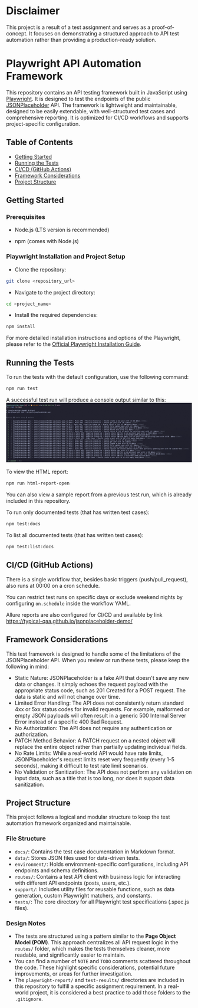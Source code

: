<!-- markdownlint-disable MD026 MD024 MD013 MD025 -->

# Disclaimer

This project is a result of a test assignment and serves as a proof-of-concept. It focuses on demonstrating a structured approach to API test automation rather than providing a production-ready solution.

# Playwright API Automation Framework

This repository contains an API testing framework built in JavaScript using [Playwright](https://playwright.dev/).
It is designed to test the endpoints of the public [JSONPlaceholder](https://jsonplaceholder.typicode.com) API. The framework is lightweight and maintainable, designed to be easily extendable, with well-structured test cases and comprehensive reporting.
It is optimized for CI/CD workflows and supports project-specific configuration.

## Table of Contents

- [Getting Started](#getting-started)
- [Running the Tests](#running-the-tests)
- [CI/CD (GitHub Actions)](<#ci%2Fcd-(github-actions)>)
- [Framework Considerations](#framework-considerations)
- [Project Structure](#project-structure)

## Getting Started

### Prerequisites

- Node.js (LTS version is recommended)

- npm (comes with Node.js)

### Playwright Installation and Project Setup

- Clone the repository:

```bash
git clone <repository_url>
```

- Navigate to the project directory:

```bash
cd <project_name>
```

- Install the required dependencies:

```bash
npm install
```

For more detailed installation instructions and options of the Playwright, please refer to the [Official Playwright Installation Guide](https://playwright.dev/docs/intro#installing-playwright).

## Running the Tests

To run the tests with the default configuration, use the following command:

```bash
npm run test
```

A successful test run will produce a console output similar to this:
![A screenshot of the CLI test output.](./docs/images/test_run_cli_report.png)

To view the HTML report:

```bash
npm run html-report-open
```

You can also view a sample report from a previous test run, which is already included in this repository.

To run only documented tests (that has written test cases):

```bash
npm test:docs
```

To list all documented tests (that has written test cases):

```bash
npm test:list:docs
```

## CI/CD (GitHub Actions)

There is a single workflow that, besides basic triggers (push/pull_request), also runs at 00:00 on a cron schedule.

You can restrict test runs on specific days or exclude weekend nights by configuring `on.schedule` inside the workflow YAML.

Allure reports are also configured for CI/CD and available by link <https://typical-qaa.github.io/jsonplaceholder-demo/>

## Framework Considerations

This test framework is designed to handle some of the limitations of the JSONPlaceholder API. When you review or run these tests, please keep the following in mind:

- Static Nature: JSONPlaceholder is a fake API that doesn't save any new data or changes. It simply echoes the request payload with the appropriate status code, such as 201 Created for a POST request. The data is static and will not change over time.
- Limited Error Handling: The API does not consistently return standard 4xx or 5xx status codes for invalid requests. For example, malformed or empty JSON payloads will often result in a generic 500 Internal Server Error instead of a specific 400 Bad Request.
- No Authorization: The API does not require any authentication or authorization.
- PATCH Method Behavior: A PATCH request on a nested object will replace the entire object rather than partially updating individual fields.
- No Rate Limits: While a real-world API would have rate limits, JSONPlaceholder's request limits reset very frequently (every 1-5 seconds), making it difficult to test rate limit scenarios.
- No Validation or Sanitization: The API does not perform any validation on input data, such as a title that is too long, nor does it support data sanitization.

## Project Structure

This project follows a logical and modular structure to keep the test automation framework organized and maintainable.

### File Structure

- `docs/`: Contains the test case documentation in Markdown format.
- `data/`: Stores JSON files used for data-driven tests.
- `environment/`: Holds environment-specific configurations, including API endpoints and schema definitions.
- `routes/`: Contains a test API client with business logic for interacting with different API endpoints (posts, users, etc.).
- `support/`: Includes utility files for reusable functions, such as data generation, custom Playwright matchers, and constants.
- `tests/`: The core directory for all Playwright test specifications (.spec.js files).

### Design Notes

- The tests are structured using a pattern similar to the **Page Object Model (POM)**. This approach centralizes all API request logic in the `routes/` folder, which makes the tests themselves cleaner, more readable, and significantly easier to maintain.
- You can find a number of `NOTE` and `TODO` comments scattered throughout the code. These highlight specific considerations, potential future improvements, or areas for further investigation.
- The `playwright-report/` and `test-results/` directories are included in this repository to fulfill a specific assignment requirement. In a real-world project, it is considered a best practice to add those folders to the `.gitignore`.
